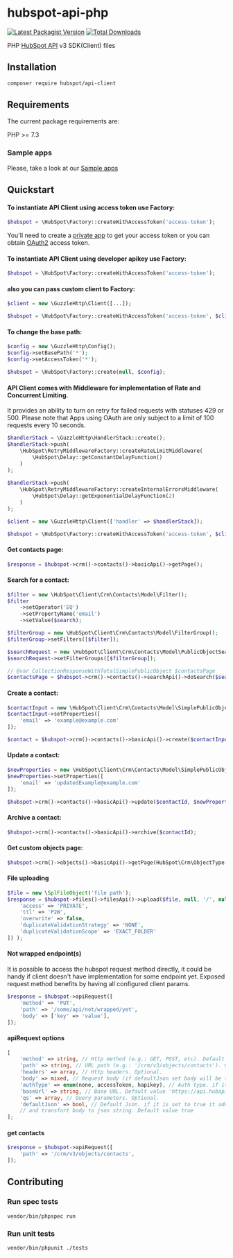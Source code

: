 # hubspot-api-php
[![Latest Packagist Version](https://img.shields.io/packagist/v/hubspot/api-client?logo=github&logoColor=white&style=flat-square)](https://packagist.org/packages/hubspot/api-client)
[![Total Downloads](https://img.shields.io/packagist/dt/hubspot/api-client.svg?logo=github&logoColor=white&style=flat-square)](https://packagist.org/packages/hubspot/api-client)

PHP [HubSpot API](https://developers.hubspot.com/docs/api/overview) v3 SDK(Client) files

## Installation

```bash
composer require hubspot/api-client
```

## Requirements

The current package requirements are:

PHP >= 7.3

### Sample apps

Please, take a look at our [Sample apps](https://github.com/HubSpot/sample-apps-list)

## Quickstart

#### To instantiate API Client using access token use Factory:

```php
$hubspot = \HubSpot\Factory::createWithAccessToken('access-token');
```
You'll need to create a [private app](https://developers.hubspot.com/docs/api/private-apps) to get your access token or you can obtain [OAuth2](https://developers.hubspot.com/docs/api/working-with-oauth) access token.

#### To instantiate API Client using developer apikey use Factory:

```php
$hubspot = \HubSpot\Factory::createWithAccessToken('access-token');
```

#### also you can pass custom client to Factory:

```php
$client = new \GuzzleHttp\Client([...]);

$hubspot = \HubSpot\Factory::createWithAccessToken('access-token', $client);
```

#### To change the base path:

```php
$config = new \GuzzleHttp\Config();
$config->setBasePath('*');
$config->setAccessToken('*');

$hubspot = \HubSpot\Factory::create(null, $config);
```

#### API Client comes with Middleware for implementation of Rate and Concurrent Limiting.
It provides an ability to turn on retry for failed requests with statuses 429 or 500. Please note that Apps using OAuth are only subject to a limit of 100 requests every 10 seconds.

```php
$handlerStack = \GuzzleHttp\HandlerStack::create();
$handlerStack->push(
    \HubSpot\RetryMiddlewareFactory::createRateLimitMiddleware(
        \HubSpot\Delay::getConstantDelayFunction()
    )
);
        
$handlerStack->push(
    \HubSpot\RetryMiddlewareFactory::createInternalErrorsMiddleware(
        \HubSpot\Delay::getExponentialDelayFunction(2)
    )
);

$client = new \GuzzleHttp\Client(['handler' => $handlerStack]);

$hubspot = \HubSpot\Factory::createWithAccessToken('access-token', $client);
```

#### Get contacts page:

```php
$response = $hubspot->crm()->contacts()->basicApi()->getPage();
```

#### Search for a contact:

```php
$filter = new \HubSpot\Client\Crm\Contacts\Model\Filter();
$filter
    ->setOperator('EQ')
    ->setPropertyName('email')
    ->setValue($search);

$filterGroup = new \HubSpot\Client\Crm\Contacts\Model\FilterGroup();
$filterGroup->setFilters([$filter]);

$searchRequest = new \HubSpot\Client\Crm\Contacts\Model\PublicObjectSearchRequest();
$searchRequest->setFilterGroups([$filterGroup]);

// @var CollectionResponseWithTotalSimplePublicObject $contactsPage
$contactsPage = $hubspot->crm()->contacts()->searchApi()->doSearch($searchRequest);
```

#### Create a contact:

```php
$contactInput = new \HubSpot\Client\Crm\Contacts\Model\SimplePublicObjectInput();
$contactInput->setProperties([
    'email' => 'example@example.com'
]);

$contact = $hubspot->crm()->contacts()->basicApi()->create($contactInput);
```

#### Update a contact:

```php
$newProperties = new \HubSpot\Client\Crm\Contacts\Model\SimplePublicObjectInput();
$newProperties->setProperties([
    'email' => 'updatedExample@example.com'
]);

$hubspot->crm()->contacts()->basicApi()->update($contactId, $newProperties);
```

#### Archive a contact:

```php
$hubspot->crm()->contacts()->basicApi()->archive($contactId);
```

#### Get custom objects page:

```php 
$hubspot->crm()->objects()->basicApi()->getPage(HubSpot\Crm\ObjectType::CONTACTS)
```

#### File uploading

```php 
$file = new \SplFileObject('file path');
$response = $hubspot->files()->filesApi()->upload($file, null, '/', null, null, json_encode([
    'access' => 'PRIVATE',
    'ttl' => 'P2W',
    'overwrite' => false,
    'duplicateValidationStrategy' => 'NONE',
    'duplicateValidationScope' => 'EXACT_FOLDER'
]) );
```

#### Not wrapped endpoint(s) 

It is possible to access the hubspot request method directly, it could be handy if client doesn't have implementation for some endpoint yet. Exposed request method benefits by having all configured client params.

```php
$response = $hubspot->apiRequest([
    'method' => 'PUT',
    'path' => '/some/api/not/wrapped/yet',
    'body' => ['key' => 'value'],
]);
```

#### apiRequest options

```php
[
    'method' => string, // Http method (e.g.: GET, POST, etc). Default value GET
    'path' => string, // URL path (e.g.: '/crm/v3/objects/contacts'). Optional
    'headers' => array, // Http headers. Optional.
    'body' => mixed, // Request body (if defaultJson set body will be transforted to json string).Optional.
    'authType' => enum(none, accessToken, hapikey), // Auth type. if it isn't set it will use accessToken or hapikey. Default value is non empty auth type.
    'baseUrl' => string, // Base URL. Default value 'https://api.hubapi.com'.
    'qs' => array, // Query parameters. Optional.
    'defaultJson' => bool, // Default Json. if it is set to true it add to headers [ 'Content-Type' => 'application/json', 'Accept' => 'application/json, */*;q=0.8',]
    // and transfort body to json string. Default value true
];
```

#### get contacts

```php
$response = $hubspot->apiRequest([
    'path' => '/crm/v3/objects/contacts',
]);
```

## Contributing

### Run spec tests

```
vendor/bin/phpspec run
```

### Run unit tests

```
vendor/bin/phpunit ./tests
```
